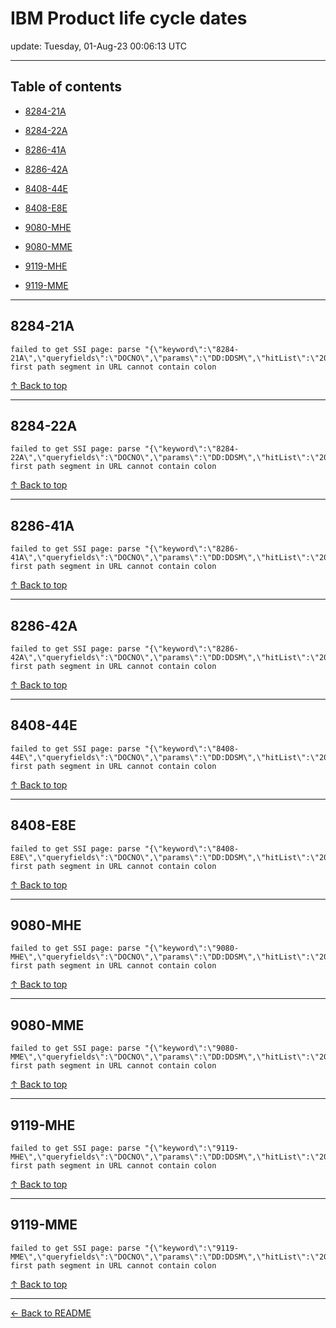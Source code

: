 # IBM Product life cycle dates

update: Tuesday, 01-Aug-23 00:06:13 UTC

---

## Table of contents


- [8284-21A](#8284-21a)

- [8284-22A](#8284-22a)

- [8286-41A](#8286-41a)

- [8286-42A](#8286-42a)

- [8408-44E](#8408-44e)

- [8408-E8E](#8408-e8e)

- [9080-MHE](#9080-mhe)

- [9080-MME](#9080-mme)

- [9119-MHE](#9119-mhe)

- [9119-MME](#9119-mme)


---





## 8284-21A

```
failed to get SSI page: parse "{\"keyword\":\"8284-21A\",\"queryfields\":\"DOCNO\",\"params\":\"DD:DDSM\",\"hitList\":\"20\",\"country\":\"ASP:TW\",\"fr\":\"0\",\"mppefsrt\":\"2\"}": first path segment in URL cannot contain colon
```



[↑ Back to top](#table-of-contents)

---





## 8284-22A

```
failed to get SSI page: parse "{\"keyword\":\"8284-22A\",\"queryfields\":\"DOCNO\",\"params\":\"DD:DDSM\",\"hitList\":\"20\",\"country\":\"ASP:TW\",\"fr\":\"0\",\"mppefsrt\":\"2\"}": first path segment in URL cannot contain colon
```



[↑ Back to top](#table-of-contents)

---





## 8286-41A

```
failed to get SSI page: parse "{\"keyword\":\"8286-41A\",\"queryfields\":\"DOCNO\",\"params\":\"DD:DDSM\",\"hitList\":\"20\",\"country\":\"ASP:TW\",\"fr\":\"0\",\"mppefsrt\":\"2\"}": first path segment in URL cannot contain colon
```



[↑ Back to top](#table-of-contents)

---





## 8286-42A

```
failed to get SSI page: parse "{\"keyword\":\"8286-42A\",\"queryfields\":\"DOCNO\",\"params\":\"DD:DDSM\",\"hitList\":\"20\",\"country\":\"ASP:TW\",\"fr\":\"0\",\"mppefsrt\":\"2\"}": first path segment in URL cannot contain colon
```



[↑ Back to top](#table-of-contents)

---





## 8408-44E

```
failed to get SSI page: parse "{\"keyword\":\"8408-44E\",\"queryfields\":\"DOCNO\",\"params\":\"DD:DDSM\",\"hitList\":\"20\",\"country\":\"ASP:TW\",\"fr\":\"0\",\"mppefsrt\":\"2\"}": first path segment in URL cannot contain colon
```



[↑ Back to top](#table-of-contents)

---





## 8408-E8E

```
failed to get SSI page: parse "{\"keyword\":\"8408-E8E\",\"queryfields\":\"DOCNO\",\"params\":\"DD:DDSM\",\"hitList\":\"20\",\"country\":\"ASP:TW\",\"fr\":\"0\",\"mppefsrt\":\"2\"}": first path segment in URL cannot contain colon
```



[↑ Back to top](#table-of-contents)

---





## 9080-MHE

```
failed to get SSI page: parse "{\"keyword\":\"9080-MHE\",\"queryfields\":\"DOCNO\",\"params\":\"DD:DDSM\",\"hitList\":\"20\",\"country\":\"ASP:TW\",\"fr\":\"0\",\"mppefsrt\":\"2\"}": first path segment in URL cannot contain colon
```



[↑ Back to top](#table-of-contents)

---





## 9080-MME

```
failed to get SSI page: parse "{\"keyword\":\"9080-MME\",\"queryfields\":\"DOCNO\",\"params\":\"DD:DDSM\",\"hitList\":\"20\",\"country\":\"ASP:TW\",\"fr\":\"0\",\"mppefsrt\":\"2\"}": first path segment in URL cannot contain colon
```



[↑ Back to top](#table-of-contents)

---





## 9119-MHE

```
failed to get SSI page: parse "{\"keyword\":\"9119-MHE\",\"queryfields\":\"DOCNO\",\"params\":\"DD:DDSM\",\"hitList\":\"20\",\"country\":\"ASP:TW\",\"fr\":\"0\",\"mppefsrt\":\"2\"}": first path segment in URL cannot contain colon
```



[↑ Back to top](#table-of-contents)

---





## 9119-MME

```
failed to get SSI page: parse "{\"keyword\":\"9119-MME\",\"queryfields\":\"DOCNO\",\"params\":\"DD:DDSM\",\"hitList\":\"20\",\"country\":\"ASP:TW\",\"fr\":\"0\",\"mppefsrt\":\"2\"}": first path segment in URL cannot contain colon
```



[↑ Back to top](#table-of-contents)

---



[← Back to README](./README.md)